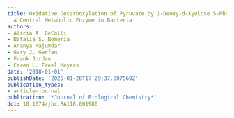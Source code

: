 ```yaml
---
title: Oxidative Decarboxylation of Pyruvate by 1-Deoxy-d-Xyulose 5-Phosphate Synthase,
  a Central Metabolic Enzyme in Bacteria
authors:
- Alicia A. DeColli
- Natalia S. Nemeria
- Ananya Majumdar
- Gary J. Gerfen
- Frank Jordan
- Caren L. Freel Meyers
date: '2018-01-01'
publishDate: '2025-01-20T17:29:37.607569Z'
publication_types:
- article-journal
publication: '*Journal of Biological Chemistry*'
doi: 10.1074/jbc.RA118.001980
---
```

